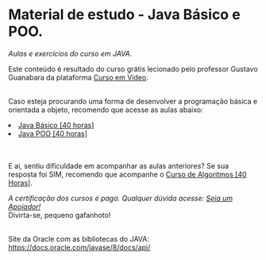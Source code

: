 # Material de estudo - Java Básico e POO.

<i>Aulas e exercícios do curso em JAVA.</i> 
<br>

Este conteúdo é resultado do curso grátis lecionado pelo professor Gustavo Guanabara da plataforma <a href="https://www.cursoemvideo.com/" >Curso em Vídeo</a>.
<br><br>

Caso esteja procurando uma forma de desenvolver a programação básica e orientada a objeto, recomendo que acesse as aulas abaixo: 
<li><a href="https://www.cursoemvideo.com/curso/java-basico/">Java Básico [40 horas]</a></li>
<li><a href="https://www.cursoemvideo.com/curso/java-poo/">Java POO [40 horas]</a></li>
<br><br>

E ai, sentiu dificuldade em acompanhar as aulas anteriores? Se sua resposta foi SIM, recomendo que acompanhe o <a href="https://www.cursoemvideo.com/curso/java-poo/">Curso de Algoritmos [40 Horas]</a>. 
<br>

<i>A certificação dos cursos é paga. Qualquer dúvida acesse: <a href="https://www.cursoemvideo.com/apoie/">Seja um Apoiador!</a></i><br> Divirta-se, pequeno gafanhoto!
<br><br>

Site da Oracle com as bibliotecas do JAVA: https://docs.oracle.com/javase/8/docs/api/
